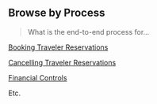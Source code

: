 ## Browse by Process
>What is the end-to-end process for...

[Booking Traveler Reservations]()

[Cancelling Traveler Reservations]()

[Financial Controls]()

Etc.
